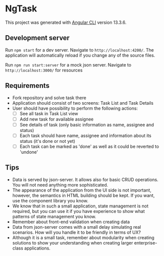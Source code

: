 # NgTask

This project was generated with [Angular CLI](https://github.com/angular/angular-cli) version 13.3.6.

## Development server

Run `npm start` for a dev server. Navigate to `http://localhost:4200/`. The application will automatically reload if you change any of the source files.

Run `npm run start:server` for a mock json server. Navigate to `http://localhost:3000/` for resources

## Requirements

- Fork repository and solve task there
- Application should consist of two screens: Task List and Task Details
- User should have possibility to perform the following actions:
  - [ ] See all task in Task List view
  - [ ] Add new task for available assignee
  - [ ] See details of task (only basic information as name, assignee and status)
  - [ ] Each task should have name, assignee and information about its status (it's done or not yet)
  - [ ] Each task can be marked as 'done' as well as it could be reverted to 'undone'

## Tips

- Data is served by json-server. It allows also for basic CRUD operations. You will not need anything more sophisticated.
- The appearance of the application from the UI side is not important, however, the semantics in HTML building should be kept. If you want, use the component library you know.
- We know that in such a small application, state management is not required, but you can use it if you have experience to show what patterns of state management you know.
- Remember about front-end validation when creating data
- Data from json-server comes with a small delay simulating real scenarios. How will you handle it to be friendly in terms of UX?
- Although it is a small task, remember about modularity when creating solutions to show your understanding when creating larger enterprise-class applications.
